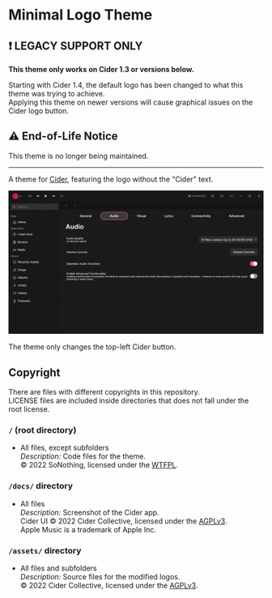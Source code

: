 # Minimal Logo Theme

## ❗ LEGACY SUPPORT ONLY

**This theme only works on Cider 1.3 or versions below.**

Starting with Cider 1.4, the default logo has been changed to what this theme was trying to achieve.  
Applying this theme on newer versions will cause graphical issues on the Cider logo button.

## ⚠ End-of-Life Notice

This theme is no longer being maintained.

---

A theme for [Cider], featuring the logo without the "Cider" text.

![Screenshot of the modified logo inside the Cider interface](https://raw.githubusercontent.com/SoNothingMC/Cider_MinimalLogoTheme/main/docs/screenshot.png)

The theme only changes the top-left Cider button.

## Copyright

There are files with different copyrights in this repository.  
LICENSE files are included inside directories that does not fall under the root license.

### `/` (root directory)

* All files, except subfolders  
*Description:* Code files for the theme.  
© 2022 SoNothing, licensed under the [WTFPL].

### `/docs/` directory

* All files  
*Description:* Screenshot of the Cider app.  
Cider UI © 2022 Cider Collective, licensed under the [AGPLv3].  
Apple Music is a trademark of Apple Inc.

### `/assets/` directory

* All files and subfolders  
*Description:* Source files for the modified logos.  
© 2022 Cider Collective, licensed under the [AGPLv3].

[Cider]: https://cider.sh/
[WTFPL]: https://github.com/SoNothingMC/Cider_MinimalLogoTheme/blob/main/LICENSE/
[AGPLv3]: https://github.com/ciderapp/Cider/blob/2804de5f15824ea13c6f64430f828cb665e1dfe9/LICENSE/
